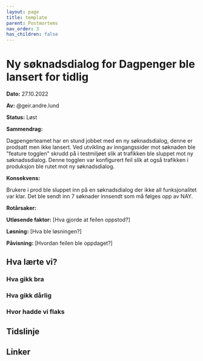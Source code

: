 ```yaml
---
layout: page
title: template
parent: Postmortems
nav_order: 3
has_children: false
---
```


# Ny søknadsdialog for Dagpenger ble lansert for tidlig 

**Dato:**  27.10.2022

**Av:** @geir.andre.lund

**Status:** Løst

**Sammendrag:** 

Dagpengerteamet har en stund jobbet med en ny søknadsdialog, denne er prodsatt men ikke lansert. 
Ved utvikling av inngangssider mot søknaden ble "feature togglen" skrudd på i testmiljøet slik at trafikken ble sluppet mot ny søknadssdialog. Denne togglen var konfigurert feil slik at også trafikken i produksjon ble rutet mot ny søknadsdialog. 

**Konsekvens:** 

Brukere i prod ble sluppet inn på en søknadsdialog der ikke all funksjonalitet var klar.  Det ble sendt inn 7 søknader innsendt som må følges opp av NAY. 


**Rotårsaker:** 



**Utløsende faktor:** [Hva gjorde at feilen oppstod?]

**Løsning:** [Hva ble løsningen?]

**Påvisning:** [Hvordan feilen ble oppdaget?]



## Hva lærte vi?

### Hva gikk bra

### Hva gikk dårlig

### Hvor hadde vi flaks

## Tidslinje

## Linker